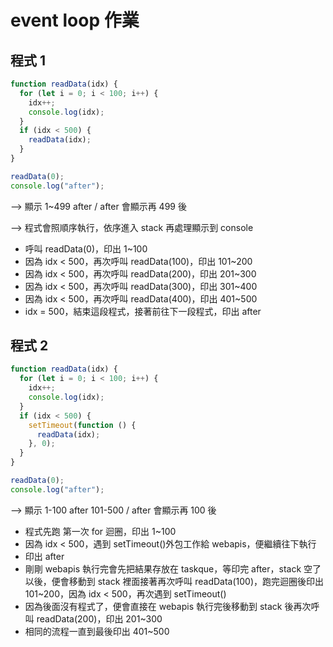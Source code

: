 # event loop 作業

## 程式 1

```javascript
function readData(idx) {
  for (let i = 0; i < 100; i++) {
    idx++;
    console.log(idx);
  }
  if (idx < 500) {
    readData(idx);
  }
}

readData(0);
console.log("after");
```

--> 顯示 1~499 after / after 會顯示再 499 後

--> 程式會照順序執行，依序進入 stack 再處理顯示到 console

- 呼叫 readData(0)，印出 1~100
- 因為 idx < 500，再次呼叫 readData(100)，印出 101~200
- 因為 idx < 500，再次呼叫 readData(200)，印出 201~300
- 因為 idx < 500，再次呼叫 readData(300)，印出 301~400
- 因為 idx < 500，再次呼叫 readData(400)，印出 401~500
- idx = 500，結束這段程式，接著前往下一段程式，印出 after

## 程式 2

```javascript
function readData(idx) {
  for (let i = 0; i < 100; i++) {
    idx++;
    console.log(idx);
  }
  if (idx < 500) {
    setTimeout(function () {
      readData(idx);
    }, 0);
  }
}

readData(0);
console.log("after");
```

--> 顯示 1-100 after 101-500 / after 會顯示再 100 後

- 程式先跑 第一次 for 迴圈，印出 1~100
- 因為 idx < 500，遇到 setTimeout()外包工作給 webapis，便繼續往下執行
- 印出 after
- 剛剛 webapis 執行完會先把結果存放在 taskque，等印完 after，stack 空了以後，便會移動到 stack 裡面接著再次呼叫 readData(100)，跑完迴圈後印出 101~200，因為 idx < 500，再次遇到 setTimeout()
- 因為後面沒有程式了，便會直接在 webapis 執行完後移動到 stack 後再次呼叫 readData(200)，印出 201~300
- 相同的流程一直到最後印出 401~500
